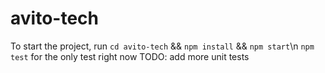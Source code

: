 # avito-tech

To start the project, run `cd avito-tech` && `npm install` && `npm start`\n
`npm test` for the only test right now
TODO: add more unit tests
